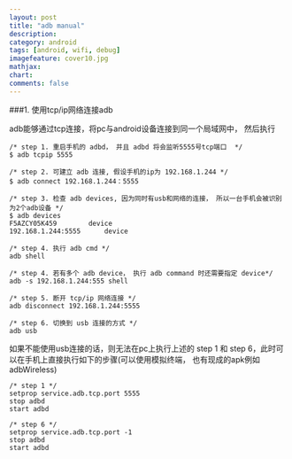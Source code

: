 ```yaml
---
layout: post
title: "adb manual"
description:
category: android
tags: [android, wifi, debug]
imagefeature: cover10.jpg
mathjax: 
chart:
comments: false
---
```


###1. 使用tcp/ip网络连接adb
  
adb能够通过tcp连接，将pc与android设备连接到同一个局域网中， 然后执行  
  
	/* step 1. 重启手机的 adbd， 并且 adbd 将会监听5555号tcp端口  */
	$ adb tcpip 5555
	
	/* step 2. 可建立 adb 连接, 假设手机的ip为 192.168.1.244 */    
	$ adb connect 192.168.1.244：5555
  
	/* step 3. 检查 adb devices, 因为同时有usb和网络的连接， 所以一台手机会被识别为2个adb设备 */
	$ adb devices
	F5AZCY05K459		device
	192.168.1.244:5555		device

	/* step 4. 执行 adb cmd */
	adb shell

	/* step 4. 若有多个 adb device， 执行 adb command 时还需要指定 device*/
	adb -s 192.168.1.244:555 shell

	/* step 5. 断开 tcp/ip 网络连接 */
	adb disconnect 192.168.1.244:5555
  
	/* step 6. 切换到 usb 连接的方式 */
	adb usb

如果不能使用usb连接的话，则无法在pc上执行上述的 step 1 和 step 6，此时可以在手机上直接执行如下的步骤(可以使用模拟终端， 也有现成的apk例如 adbWireless)

	/* step 1 */
	setprop service.adb.tcp.port 5555
	stop adbd
	start adbd

	/* step 6 */
	setprop service.adb.tcp.port -1
	stop adbd
	start adbd
